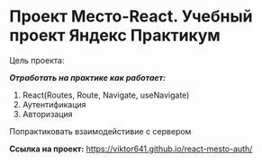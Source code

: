 # Проект Место-React. Учебный проект Яндекс Практикум


Цель проекта:

  ___Отработать на практике как работает:___
1. React(Routes, Route, Navigate, useNavigate)
2. Аутентификация
3. Авторизация

Попрактиковать взаимодейстивие с сервером 



__Ссылка на проект:__
 https://viktor641.github.io/react-mesto-auth/
